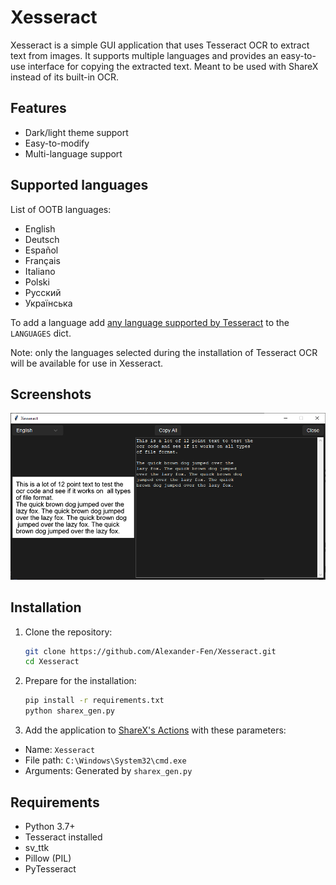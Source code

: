 # Xesseract

Xesseract is a simple GUI application that uses Tesseract OCR to extract text from images. It supports multiple languages and provides an easy-to-use interface for copying the extracted text. Meant to be used with ShareX instead of its built-in OCR.

## Features

- Dark/light theme support
- Easy-to-modify
- Multi-language support

## Supported languages

List of OOTB languages:
- English
- Deutsch
- Español
- Français
- Italiano
- Polski
- Русский
- Українська

To add a language add [any language supported by Tesseract](https://tesseract-ocr.github.io/tessdoc/Data-Files-in-different-versions.html) to the `LANGUAGES` dict. 

Note: only the languages selected during the installation of Tesseract OCR will be available for use in Xesseract.

## Screenshots

![GUI Screenshot](demo/gui.png)  

## Installation

1. Clone the repository:
   ```bash
   git clone https://github.com/Alexander-Fen/Xesseract.git
   cd Xesseract

2. Prepare for the installation:
   ```bash
   pip install -r requirements.txt
   python sharex_gen.py
   ```

3. Add the application to [ShareX's Actions](https://getsharex.com/actions) with these parameters:
 - Name: `Xesseract`
 - File path: `C:\Windows\System32\cmd.exe`
 - Arguments: Generated by `sharex_gen.py`

## Requirements

- Python 3.7+
- Tesseract installed
- sv_ttk 
- Pillow (PIL)
- PyTesseract